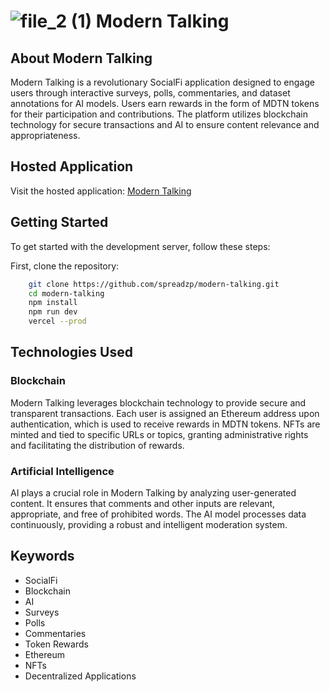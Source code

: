 # ![file_2 (1)](https://github.com/spreadzp/modern-talking/assets/11519562/8ffe3216-2358-483a-9fad-93b09428264a) Modern Talking

## About Modern Talking

Modern Talking is a revolutionary SocialFi application designed to engage users through interactive surveys, polls, commentaries, and dataset annotations for AI models. Users earn rewards in the form of MDTN tokens for their participation and contributions. The platform utilizes blockchain technology for secure transactions and AI to ensure content relevance and appropriateness.

## Hosted Application

Visit the hosted application: [Modern Talking](https://like-to-earn.vercel.app/)

## Getting Started

To get started with the development server, follow these steps:

First, clone the repository:
```bash
    git clone https://github.com/spreadzp/modern-talking.git
    cd modern-talking
    npm install 
    npm run dev 
    vercel --prod
```
## Technologies Used

### Blockchain
Modern Talking leverages blockchain technology to provide secure and transparent transactions. Each user is assigned an Ethereum address upon authentication, which is used to receive rewards in MDTN tokens. NFTs are minted and tied to specific URLs or topics, granting administrative rights and facilitating the distribution of rewards.

### Artificial Intelligence
AI plays a crucial role in Modern Talking by analyzing user-generated content. It ensures that comments and other inputs are relevant, appropriate, and free of prohibited words. The AI model processes data continuously, providing a robust and intelligent moderation system.

## Keywords
- SocialFi
- Blockchain
- AI
- Surveys
- Polls
- Commentaries
- Token Rewards
- Ethereum
- NFTs
- Decentralized Applications

